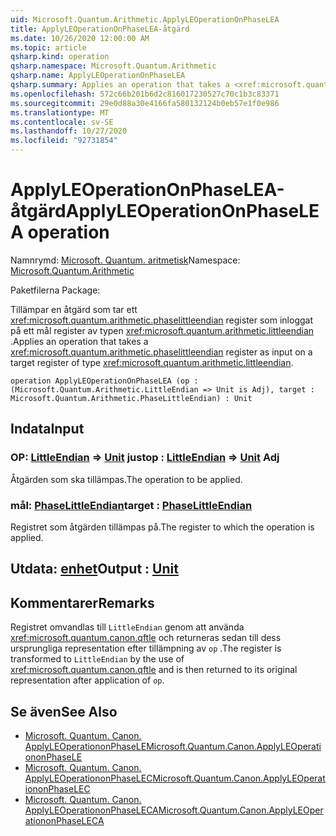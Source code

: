 ```yaml
---
uid: Microsoft.Quantum.Arithmetic.ApplyLEOperationOnPhaseLEA
title: ApplyLEOperationOnPhaseLEA-åtgärd
ms.date: 10/26/2020 12:00:00 AM
ms.topic: article
qsharp.kind: operation
qsharp.namespace: Microsoft.Quantum.Arithmetic
qsharp.name: ApplyLEOperationOnPhaseLEA
qsharp.summary: Applies an operation that takes a <xref:microsoft.quantum.arithmetic.phaselittleendian> register as input on a target register of type <xref:microsoft.quantum.arithmetic.littleendian>.
ms.openlocfilehash: 572c66b201b6d2c816017230527c70c1b3c83371
ms.sourcegitcommit: 29e0d88a30e4166fa580132124b0eb57e1f0e986
ms.translationtype: MT
ms.contentlocale: sv-SE
ms.lasthandoff: 10/27/2020
ms.locfileid: "92731854"
---
```

# <a name="applyleoperationonphaselea-operation"></a><span data-ttu-id="03c63-102">ApplyLEOperationOnPhaseLEA-åtgärd</span><span class="sxs-lookup"><span data-stu-id="03c63-102">ApplyLEOperationOnPhaseLEA operation</span></span>

<span data-ttu-id="03c63-103">Namnrymd: [Microsoft. Quantum. aritmetisk](xref:Microsoft.Quantum.Arithmetic)</span><span class="sxs-lookup"><span data-stu-id="03c63-103">Namespace: [Microsoft.Quantum.Arithmetic](xref:Microsoft.Quantum.Arithmetic)</span></span>

<span data-ttu-id="03c63-104">Paketfilerna [](https://nuget.org/packages/)</span><span class="sxs-lookup"><span data-stu-id="03c63-104">Package: [](https://nuget.org/packages/)</span></span>


<span data-ttu-id="03c63-105">Tillämpar en åtgärd som tar ett <xref:microsoft.quantum.arithmetic.phaselittleendian> register som inloggat på ett mål register av typen <xref:microsoft.quantum.arithmetic.littleendian> .</span><span class="sxs-lookup"><span data-stu-id="03c63-105">Applies an operation that takes a <xref:microsoft.quantum.arithmetic.phaselittleendian> register as input on a target register of type <xref:microsoft.quantum.arithmetic.littleendian>.</span></span>

```qsharp
operation ApplyLEOperationOnPhaseLEA (op : (Microsoft.Quantum.Arithmetic.LittleEndian => Unit is Adj), target : Microsoft.Quantum.Arithmetic.PhaseLittleEndian) : Unit
```


## <a name="input"></a><span data-ttu-id="03c63-106">Indata</span><span class="sxs-lookup"><span data-stu-id="03c63-106">Input</span></span>

### <a name="op--littleendian--unit-adj"></a><span data-ttu-id="03c63-107">OP: [LittleEndian](xref:Microsoft.Quantum.Arithmetic.LittleEndian) => [Unit](xref:microsoft.quantum.lang-ref.unit) just</span><span class="sxs-lookup"><span data-stu-id="03c63-107">op : [LittleEndian](xref:Microsoft.Quantum.Arithmetic.LittleEndian) => [Unit](xref:microsoft.quantum.lang-ref.unit) Adj</span></span>

<span data-ttu-id="03c63-108">Åtgärden som ska tillämpas.</span><span class="sxs-lookup"><span data-stu-id="03c63-108">The operation to be applied.</span></span>


### <a name="target--phaselittleendian"></a><span data-ttu-id="03c63-109">mål: [PhaseLittleEndian](xref:Microsoft.Quantum.Arithmetic.PhaseLittleEndian)</span><span class="sxs-lookup"><span data-stu-id="03c63-109">target : [PhaseLittleEndian](xref:Microsoft.Quantum.Arithmetic.PhaseLittleEndian)</span></span>

<span data-ttu-id="03c63-110">Registret som åtgärden tillämpas på.</span><span class="sxs-lookup"><span data-stu-id="03c63-110">The register to which the operation is applied.</span></span>



## <a name="output--unit"></a><span data-ttu-id="03c63-111">Utdata: [enhet](xref:microsoft.quantum.lang-ref.unit)</span><span class="sxs-lookup"><span data-stu-id="03c63-111">Output : [Unit](xref:microsoft.quantum.lang-ref.unit)</span></span>



## <a name="remarks"></a><span data-ttu-id="03c63-112">Kommentarer</span><span class="sxs-lookup"><span data-stu-id="03c63-112">Remarks</span></span>

<span data-ttu-id="03c63-113">Registret omvandlas till `LittleEndian` genom att använda <xref:microsoft.quantum.canon.qftle> och returneras sedan till dess ursprungliga representation efter tillämpning av `op` .</span><span class="sxs-lookup"><span data-stu-id="03c63-113">The register is transformed to `LittleEndian` by the use of <xref:microsoft.quantum.canon.qftle> and is then returned to its original representation after application of `op`.</span></span>

## <a name="see-also"></a><span data-ttu-id="03c63-114">Se även</span><span class="sxs-lookup"><span data-stu-id="03c63-114">See Also</span></span>

- [<span data-ttu-id="03c63-115">Microsoft. Quantum. Canon. ApplyLEOperationonPhaseLE</span><span class="sxs-lookup"><span data-stu-id="03c63-115">Microsoft.Quantum.Canon.ApplyLEOperationonPhaseLE</span></span>](xref:Microsoft.Quantum.Canon.ApplyLEOperationonPhaseLE)
- [<span data-ttu-id="03c63-116">Microsoft. Quantum. Canon. ApplyLEOperationonPhaseLEC</span><span class="sxs-lookup"><span data-stu-id="03c63-116">Microsoft.Quantum.Canon.ApplyLEOperationonPhaseLEC</span></span>](xref:Microsoft.Quantum.Canon.ApplyLEOperationonPhaseLEC)
- [<span data-ttu-id="03c63-117">Microsoft. Quantum. Canon. ApplyLEOperationonPhaseLECA</span><span class="sxs-lookup"><span data-stu-id="03c63-117">Microsoft.Quantum.Canon.ApplyLEOperationonPhaseLECA</span></span>](xref:Microsoft.Quantum.Canon.ApplyLEOperationonPhaseLECA)